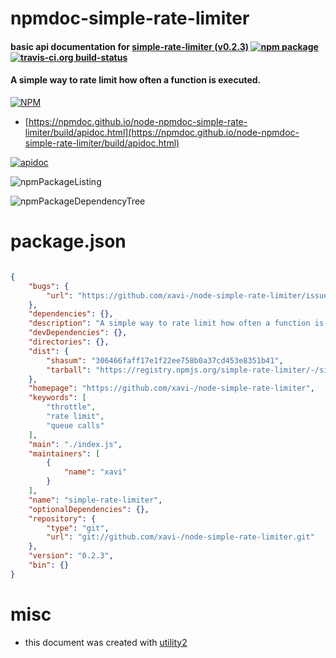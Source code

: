 # npmdoc-simple-rate-limiter

#### basic api documentation for  [simple-rate-limiter (v0.2.3)](https://github.com/xavi-/node-simple-rate-limiter)  [![npm package](https://img.shields.io/npm/v/npmdoc-simple-rate-limiter.svg?style=flat-square)](https://www.npmjs.org/package/npmdoc-simple-rate-limiter) [![travis-ci.org build-status](https://api.travis-ci.org/npmdoc/node-npmdoc-simple-rate-limiter.svg)](https://travis-ci.org/npmdoc/node-npmdoc-simple-rate-limiter)

#### A simple way to rate limit how often a function is executed.

[![NPM](https://nodei.co/npm/simple-rate-limiter.png?downloads=true&downloadRank=true&stars=true)](https://www.npmjs.com/package/simple-rate-limiter)

- [https://npmdoc.github.io/node-npmdoc-simple-rate-limiter/build/apidoc.html](https://npmdoc.github.io/node-npmdoc-simple-rate-limiter/build/apidoc.html)

[![apidoc](https://npmdoc.github.io/node-npmdoc-simple-rate-limiter/build/screenCapture.buildCi.browser.%252Ftmp%252Fbuild%252Fapidoc.html.png)](https://npmdoc.github.io/node-npmdoc-simple-rate-limiter/build/apidoc.html)

![npmPackageListing](https://npmdoc.github.io/node-npmdoc-simple-rate-limiter/build/screenCapture.npmPackageListing.svg)

![npmPackageDependencyTree](https://npmdoc.github.io/node-npmdoc-simple-rate-limiter/build/screenCapture.npmPackageDependencyTree.svg)



# package.json

```json

{
    "bugs": {
        "url": "https://github.com/xavi-/node-simple-rate-limiter/issues"
    },
    "dependencies": {},
    "description": "A simple way to rate limit how often a function is executed.",
    "devDependencies": {},
    "directories": {},
    "dist": {
        "shasum": "306466faff17e1f22ee758b0a37cd453e8351b41",
        "tarball": "https://registry.npmjs.org/simple-rate-limiter/-/simple-rate-limiter-0.2.3.tgz"
    },
    "homepage": "https://github.com/xavi-/node-simple-rate-limiter",
    "keywords": [
        "throttle",
        "rate limit",
        "queue calls"
    ],
    "main": "./index.js",
    "maintainers": [
        {
            "name": "xavi"
        }
    ],
    "name": "simple-rate-limiter",
    "optionalDependencies": {},
    "repository": {
        "type": "git",
        "url": "git://github.com/xavi-/node-simple-rate-limiter.git"
    },
    "version": "0.2.3",
    "bin": {}
}
```



# misc
- this document was created with [utility2](https://github.com/kaizhu256/node-utility2)
